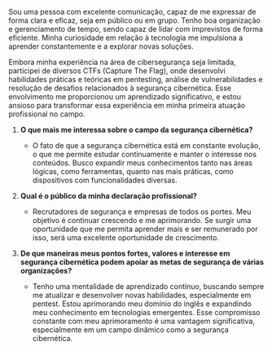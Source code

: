 Sou uma pessoa com excelente comunicação, capaz de me expressar de forma clara e eficaz, seja em público ou em grupo. Tenho boa organização e gerenciamento de tempo, sendo capaz de lidar com imprevistos de forma eficiente. Minha curiosidade em relação à tecnologia me impulsiona a aprender constantemente e a explorar novas soluções.

Embora minha experiência na área de cibersegurança seja limitada, participei de diversos CTFs (Capture The Flag), onde desenvolvi habilidades práticas e teóricas em pentesting, análise de vulnerabilidades e resolução de desafios relacionados à segurança cibernética. Esse envolvimento me proporcionou um aprendizado significativo, e estou ansioso para transformar essa experiência em minha primeira atuação profissional no campo.

1. **O que mais me interessa sobre o campo da segurança cibernética?**
    
    - O fato de que a segurança cibernética está em constante evolução, o que me permite estudar continuamente e manter o interesse nos conteúdos. Busco expandir meus conhecimentos tanto nas áreas lógicas, como ferramentas, quanto nas mais práticas, como dispositivos com funcionalidades diversas.
2. **Qual é o público da minha declaração profissional?**
    
    - Recrutadores de segurança e empresas de todos os portes. Meu objetivo é continuar crescendo e me aprimorando. Se surgir uma oportunidade que me permita aprender mais e ser remunerado por isso, será uma excelente oportunidade de crescimento.
3. **De que maneiras meus pontos fortes, valores e interesse em segurança cibernética podem apoiar as metas de segurança de várias organizações?**
    
    - Tenho uma mentalidade de aprendizado contínuo, buscando sempre me atualizar e desenvolver novas habilidades, especialmente em pentest. Estou aprimorando meu domínio do inglês e expandindo meu conhecimento em tecnologias emergentes. Esse compromisso constante com meu aprimoramento é uma vantagem significativa, especialmente em um campo dinâmico como a segurança cibernética.